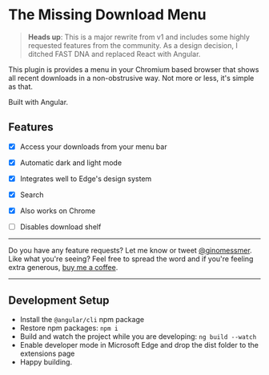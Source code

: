 # The Missing Download Menu

> **Heads up**: This is a major rewrite from v1 and includes some highly requested features from the community. As a design decision, I ditched FAST DNA and replaced React with Angular.

This plugin is provides a menu in your Chromium based browser that shows all recent downloads in a non-obstrusive way. Not more or less, it's simple as that.

Built with Angular.

## Features
- [x] Access your downloads from your menu bar
- [x] Automatic dark and light mode
- [x] Integrates well to Edge's design system
- [x] Search
- [x] Also works on Chrome
- [ ] Disables download shelf


---

Do you have any feature requests? Let me know or tweet [@ginomessmer](https://twitter.com/ginomessmer).  
Like what you're seeing? Feel free to spread the word and if you're feeling extra generous, [buy me a coffee](https://www.buymeacoffee.com/ginomessmer).

---

## Development Setup
- Install the `@angular/cli` npm package
- Restore npm packages: `npm i`
- Build and watch the project while you are developing: `ng build --watch`
- Enable developer mode in Microsoft Edge and drop the dist folder to the extensions page
- Happy building.
